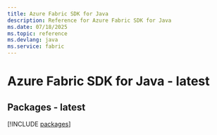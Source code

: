 ```yaml
---
title: Azure Fabric SDK for Java
description: Reference for Azure Fabric SDK for Java
ms.date: 07/18/2025
ms.topic: reference
ms.devlang: java
ms.service: fabric
---
```

# Azure Fabric SDK for Java - latest
## Packages - latest
[!INCLUDE [packages](fabric-index.md)]